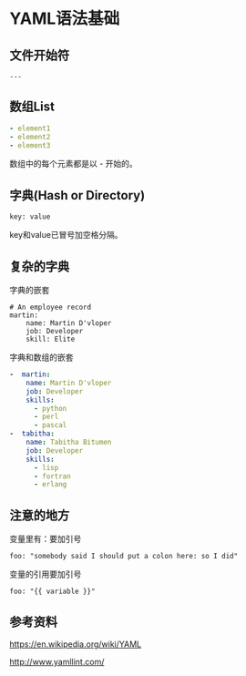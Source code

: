 # YAML语法基础


## 文件开始符 

```
---
```

## 数组List

```.yaml
- element1
- element2
- element3
```



数组中的每个元素都是以 \- 开始的。


## 字典(Hash or Directory)


```
key: value
```


key和value已冒号加空格分隔。



## 复杂的字典

字典的嵌套
```
# An employee record
martin:
    name: Martin D'vloper
    job: Developer
    skill: Elite
```

字典和数组的嵌套

```yaml
-  martin:
    name: Martin D'vloper
    job: Developer
    skills:
      - python
      - perl
      - pascal
-  tabitha:
    name: Tabitha Bitumen
    job: Developer
    skills:
      - lisp
      - fortran
      - erlang
```


## 注意的地方


变量里有：要加引号

```
foo: "somebody said I should put a colon here: so I did"
```

变量的引用要加引号
```
foo: "{{ variable }}" 
```

## 参考资料



https://en.wikipedia.org/wiki/YAML

http://www.yamllint.com/